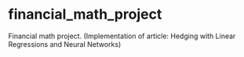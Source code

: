 # financial_math_project
Financial math project. (Implementation of article: Hedging with Linear Regressions and Neural Networks)
